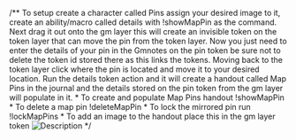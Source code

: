 /** To setup create a character called Pins assign your desired image to it, create an ability/macro called details with !showMapPin as the command. 
Next drag it out onto the gm layer this will create an invisible token on the token layer that can move the pin from the token layer. 
Now you just need to enter the details of your pin in the Gmnotes on the pin token be sure not to delete the token id stored there as this links the tokens. 
Moving back to the token layer click where the pin is located and move it to your desired location. 
Run the details token action and it will create a handout called Map Pins in the journal and the details stored on the pin token from the gm layer will populate in it.
	*	To create and populate Map Pins handout !showMapPin
	*	To delete a map pin !deleteMapPin
	*   To lock the mirrored pin run !lockMapPins
	*	To add an image to the handout place this in the gm layer token ![Description](URL)
*/
